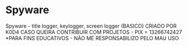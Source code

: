 # Spyware
Spyware - title logger, keylogger, screen logger (BASICO)
CRIADO POR K0D4 
CASO QUEIRA CONTRIBUIR COM PROJETOS - PIX = 13266742427
*PARA FINS EDUCATIVOS - NÃO ME RESPONSABILIZO PELO MAU USO
